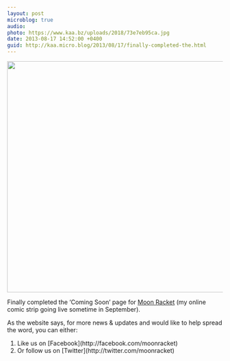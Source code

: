```yaml
---
layout: post
microblog: true
audio: 
photo: https://www.kaa.bz/uploads/2018/73e7eb95ca.jpg
date: 2013-08-17 14:52:00 +0400
guid: http://kaa.micro.blog/2013/08/17/finally-completed-the.html
---
```

<img src="https://www.kaa.bz/uploads/2018/73e7eb95ca.jpg" alt="" width="840" height="539" class="alignnone size-full wp-image-428" />

Finally completed the ‘Coming Soon’ page for <a href="http://www.moonracket.com">Moon Racket</a> (my online comic strip going live sometime in September).

As the website says, for more news & updates and would like to help spread the word, you can either:

<ol><li>Like us on [Facebook](http://facebook.com/moonracket)</li>
<li>Or follow us on [Twitter](http://twitter.com/moonracket)</li>
</ol>

